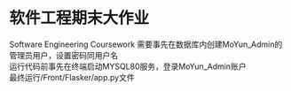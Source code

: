 # 软件工程期末大作业
Software Engineering Coursework
需要事先在数据库内创建MoYun_Admin的管理员用户，设置密码同用户名</br>
运行代码前事先在终端启动MYSQL80服务，登录MoYun_Admin账户</br>
最终运行/Front/Flasker/app.py文件
